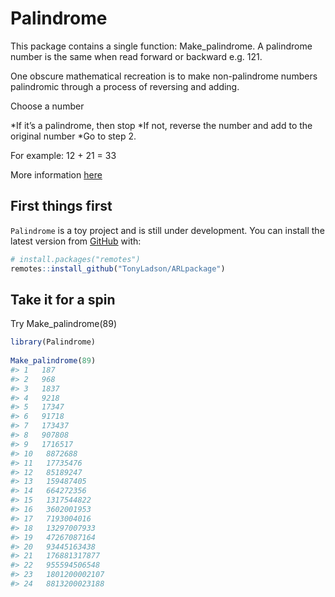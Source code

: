 
<!-- README.md is generated from README.Rmd. Please edit that file -->

# Palindrome

This package contains a single function: Make_palindrome. A palindrome
number is the same when read forward or backward e.g. 121.

One obscure mathematical recreation is to make non-palindrome numbers
palindromic through a process of reversing and adding.

Choose a number

*If it’s a palindrome, then stop *If not, reverse the number and add to
the original number \*Go to step 2.

For example: 12 + 21 = 33

More information
[here](https://tonyladson.wordpress.com/2013/03/14/palindrome-numbers/)

## First things first

`Palindrome` is a toy project and is still under development. You can
install the latest version from [GitHub](https://github.com/) with:

``` r
# install.packages("remotes")
remotes::install_github("TonyLadson/ARLpackage")
```

## Take it for a spin

Try Make_palindrome(89)

``` r
library(Palindrome)
 
Make_palindrome(89)
#> 1   187 
#> 2   968 
#> 3   1837 
#> 4   9218 
#> 5   17347 
#> 6   91718 
#> 7   173437 
#> 8   907808 
#> 9   1716517 
#> 10   8872688 
#> 11   17735476 
#> 12   85189247 
#> 13   159487405 
#> 14   664272356 
#> 15   1317544822 
#> 16   3602001953 
#> 17   7193004016 
#> 18   13297007933 
#> 19   47267087164 
#> 20   93445163438 
#> 21   176881317877 
#> 22   955594506548 
#> 23   1801200002107 
#> 24   8813200023188
```
